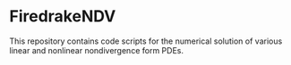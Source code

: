 # FiredrakeNDV
This repository contains code scripts for the numerical solution of various linear and nonlinear nondivergence form PDEs.
